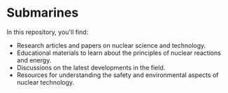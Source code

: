 # Submarines
In this repository, you'll find:

- Research articles and papers on nuclear science and technology.
- Educational materials to learn about the principles of nuclear reactions and energy.
- Discussions on the latest developments in the field.
- Resources for understanding the safety and environmental aspects of nuclear technology.
